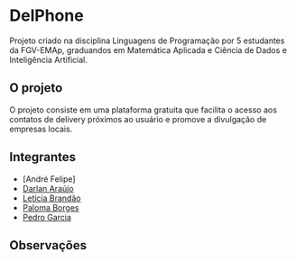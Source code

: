 # DelPhone
Projeto criado na disciplina Linguagens de Programação por 5 estudantes da FGV-EMAp, graduandos em Matemática Aplicada e Ciência de Dados e Inteligência Artificial.

## O projeto
O projeto consiste em uma plataforma gratuita que facilita o acesso aos contatos de delivery próximos ao usuário e promove a divulgação de empresas locais.

## Integrantes
- [André Felipe]
- [Darlan Araújo](https://github.com/Darlan369)
- [Letícia Brandão](https://github.com/leticia-brand)
- [Paloma Borges](https://github.com/palomavb)
- [Pedro Garcia](https://github.com/PedroGarcia6)

## Observações
